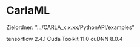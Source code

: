 # CarlaML

Zielordner: ".../CARLA_x.x.xx/PythonAPI/examples"

tensorflow      2.4.1
Cuda Toolkit    11.0
cuDNN           8.0.4
